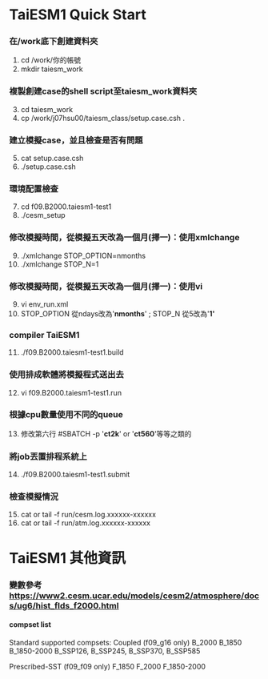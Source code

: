 # TaiESM1 Quick Start

### 在/work底下創建資料夾
1. cd /work/你的帳號
2. mkdir taiesm_work

### 複製創建case的shell script至taiesm_work資料夾  
 3. cd taiesm_work  
 4. cp /work/j07hsu00/taiesm_class/setup.case.csh .   

### 建立模擬case，並且檢查是否有問題  
5. cat setup.case.csh  
6. ./setup.case.csh  

### 環境配置檢查  
7. cd f09.B2000.taiesm1-test1  
8. ./cesm_setup  

### 修改模擬時間，從模擬五天改為一個月(擇一)：使用xmlchange   
9. ./xmlchange STOP_OPTION=nmonths  
10. ./xmlchange STOP_N=1  

### 修改模擬時間，從模擬五天改為一個月(擇一)：使用vi  
9. vi env_run.xml  
10. STOP_OPTION 從ndays改為'__nmonths__' ; STOP_N 從5改為'__1'__  

### compiler TaiESM1  
11. ./f09.B2000.taiesm1-test1.build

### 使用排成軟體將模擬程式送出去  
12. vi f09.B2000.taiesm1-test1.run

### 根據cpu數量使用不同的queue 
13. 修改第六行 #SBATCH -p '__ct2k__' or '__ct560__'等等之類的

### 將job丟置排程系統上
14. ./f09.B2000.taiesm1-test1.submit

### 檢查模擬情況 
15. cat or tail -f run/cesm.log.xxxxxx-xxxxxx
16. cat or tail -f run/atm.log.xxxxxx-xxxxxx

# TaiESM1 其他資訊
### 變數參考 https://www2.cesm.ucar.edu/models/cesm2/atmosphere/docs/ug6/hist_flds_f2000.html

#### compset list ###
Standard supported compsets:
Coupled (f09_g16 only)
   B_2000
   B_1850
   B_1850-2000
   B_SSP126, B_SSP245, B_SSP370, B_SSP585

Prescribed-SST (f09_f09 only)
   F_1850
   F_2000
   F_1850-2000
